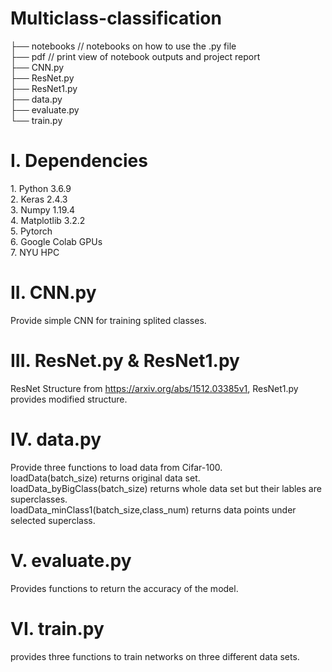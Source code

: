 # Multiclass-classification
├── notebooks // notebooks on how to use the .py file <br/>
├── pdf  // print view of notebook outputs and project report <br/>
├── CNN.py <br/>
├── ResNet.py <br/>
├── ResNet1.py <br/>
├── data.py  <br/>
├── evaluate.py <br/>
└── train.py <br/>

# I. Dependencies
1.&nbsp;Python 3.6.9<br/>
2.&nbsp;Keras 2.4.3<br/>
3.&nbsp;Numpy 1.19.4<br/>
4.&nbsp;Matplotlib 3.2.2<br/>
5.&nbsp;Pytorch<br/>
6.&nbsp;Google Colab GPUs<br/>
7.&nbsp;NYU HPC<br/>

# II. CNN.py
Provide simple CNN for training splited classes.<br/>

# III. ResNet.py & ResNet1.py
ResNet Structure from https://arxiv.org/abs/1512.03385v1, ResNet1.py provides modified structure. <br/>

# IV. data.py
Provide three functions to load data from Cifar-100.<br/>
loadData(batch_size) returns original data set.<br/>
loadData_byBigClass(batch_size) returns whole data set but their lables are superclasses.<br/>
loadData_minClass1(batch_size,class_num) returns data points under selected superclass. <br/>

# V. evaluate.py
Provides functions to return the accuracy of the model.

# VI. train.py
provides three functions to train networks on three different data sets.
